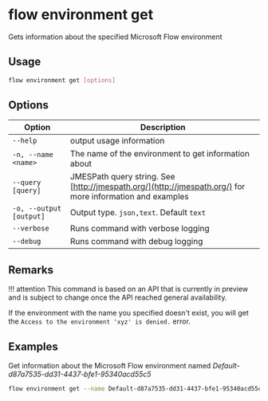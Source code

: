# flow environment get

Gets information about the specified Microsoft Flow environment

## Usage

```sh
flow environment get [options]
```

## Options

Option|Description
------|-----------
`--help`|output usage information
`-n, --name <name>`|The name of the environment to get information about
`--query [query]`|JMESPath query string. See [http://jmespath.org/](http://jmespath.org/) for more information and examples
`-o, --output [output]`|Output type. `json,text`. Default `text`
`--verbose`|Runs command with verbose logging
`--debug`|Runs command with debug logging

## Remarks

!!! attention
    This command is based on an API that is currently in preview and is subject to change once the API reached general availability.

If the environment with the name you specified doesn't exist, you will get the `Access to the environment 'xyz' is denied.` error.

## Examples

Get information about the Microsoft Flow environment named _Default-d87a7535-dd31-4437-bfe1-95340acd55c5_

```sh
flow environment get --name Default-d87a7535-dd31-4437-bfe1-95340acd55c5
```